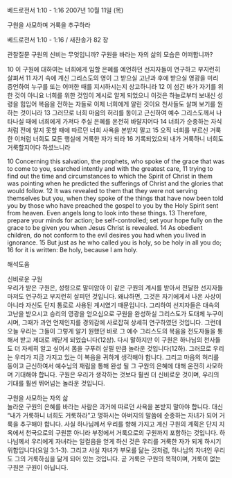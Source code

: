 베드로전서 1:10 - 1:16 
2007년 10월 11일 (목)

구원을 사모하며 거룩을 추구하라



베드로전서 1:10 - 1:16 / 새찬송가 82 장


관찰질문
구원의 신비는 무엇입니까? 
구원을 바라는 자의 삶의 모습은 어떠합니까? 

10 이 구원에 대하여는 너희에게 임할 은혜를 예언하던 선지자들이 연구하고 부지런히 살펴서 11 자기 속에 계신 그리스도의 영이 그 받으실 고난과 후에 받으실 영광을 미리 증언하여 누구를 또는 어떠한 때를 지시하시는지 상고하니라 12 이 섬긴 바가 자기를 위한 것이 아니요 너희를 위한 것임이 계시로 알게 되었으니 이것은 하늘로부터 보내신 성령을 힘입어 복음을 전하는 자들로 이제 너희에게 알린 것이요 천사들도 살펴 보기를 원하는 것이니라 13 그러므로 너희 마음의 허리를 동이고 근신하여 예수 그리스도께서 나타나실 때에 너희에게 가져다 주실 은혜를 온전히 바랄지어다 14 너희가 순종하는 자식처럼 전에 알지 못할 때에 따르던 너희 사욕을 본받지 말고 15 오직 너희를 부르신 거룩한 이처럼 너희도 모든 행실에 거룩한 자가 되라 16 기록되었으되 내가 거룩하니 너희도 거룩할지어다 하셨느니라

10 Concerning this salvation, the prophets, who spoke of the grace that was to come to you, searched intently and with the greatest care, 11 trying to find out the time and circumstances to which the Spirit of Christ in them was pointing when he predicted the sufferings of Christ and the glories that would follow. 12 It was revealed to them that they were not serving themselves but you, when they spoke of the things that have now been told you by those who have preached the gospel to you by the Holy Spirit sent from heaven. Even angels long to look into these things. 
13 Therefore, prepare your minds for action; be self-controlled; set your hope fully on the grace to be given you when Jesus Christ is revealed. 
14 As obedient children, do not conform to the evil desires you had when you lived in ignorance. 15 But just as he who called you is holy, so be holy in all you do; 16 for it is written: Be holy, because I am holy.

해석도움





신비로운 구원  
우리가 받은 구원은, 성령으로 말미암아 이 같은 구원의 계시를 받아서 전달한 선지자들마저도 연구하고 부지런히 살피던 것입니다. 왜냐하면, 그것은 자기에게서 나온 사상이 아니라 자신도 단지 통로로 사용된 계시였기 때문입니다. 그리하여 선지자들은 대속의 고난을 받으시고 승리의 영광을 얻으심으로 구원을 완성하실 그리스도가 도대체 누구이시며, 그때가 과연 언제인지를 경외감에 사로잡혀 상세히 연구하였던 것입니다. 그런데 오늘 우리는 그들이 그렇게 알기 원했던 바로 그 예수 그리스도의 복음을 전도자들을 통해서 받고 제대로 깨닫게 되었습니다(12상). 다시 말하지만 이 구원은 하나님의 천사들도 더 자세히 알고 싶어서 몸을 구푸려 살필 만큼 놀라운 것입니다(12하). 그러므로 우리는 우리가 지금 가지고 있는 이 복음을 귀하게 생각해야 합니다. 그리고 마음의 허리를 동이고 근신하여서 예수님의 재림을 통해 완성 될 그 구원의 은혜에 대해 온전히 사모하며 기대해야 합니다. 구원은 우리가 생각하는 것보다 훨씬 더 신비로운 것이며, 우리의 기대를 훨씬 뛰어넘는 놀라운 것입니다.   

구원을 사모하는 자의 삶  
놀라운 구원의 은혜를 바라는 사람은 과거에 따르던 사욕을 본받지 말아야 합니다. 대신 “내가 거룩하니 너희도 거룩하라”고 명하시는 아버지의 말씀에 순종하는 자녀가 되어 거룩을 추구해야 합니다. 사실 하나님께서 우리를 향해 가지고 계신 구원의 계획은 단지 지옥에서 천국으로의 구원뿐 아니라 부정에서 거룩으로의 구원까지 포함하는 것입니다. 하나님께서 우리에게 자녀라는 일컬음을 얻게 하신 것은 우리를 거룩한 자가 되게 하시기 위함입니다(요일 3:1-3). 그리고 사실 자녀가 부모를 닮는 것처럼, 하나님의 자녀인 우리도 그의 거룩하심을 닮게 되어 있는 것입니다. 곧 거룩은 구원의 목적이며, 거룩이 없는 구원은 구원이 아닙니다.
